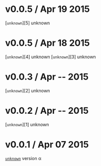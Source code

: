 v0.0.5 / Apr 19 2015
=======================
[`unknown`][5] unknown

v0.0.5 / Apr 18 2015
=======================
[`unknown`][4] unknown
[`unknown`][3] unknown

v0.0.3 / Apr -- 2015
=======================
[`unknown`][2] unknown

v0.0.2 / Apr -- 2015
=======================
[`unknown`][1] unknown

v0.0.1 / Apr 07 2015
=======================
[`unknown`][0] version α

[0]: https://github.com/59naga/edgy.black/commits/